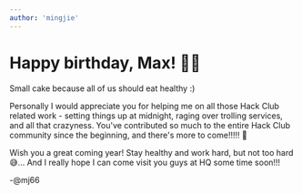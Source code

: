 ```yaml
---
author: 'mingjie'
---
```


# Happy birthday, Max! 🎈🍰
Small cake because all of us should eat healthy :)

Personally I would appreciate you for helping me on all those Hack Club related work - setting things up at midnight, raging over trolling services, and all that crazyness. You've contributed so much to the entire Hack Club community since the beginning, and there's more to come!!!!! 🙌

Wish you a great coming year! Stay healthy and work hard, but not too hard 😅... And I really hope I can come visit you guys at HQ some time soon!!!

-@mj66
